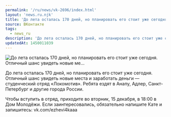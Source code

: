 ```yaml
---
permalink: '/ru/news/vk-2696/index.html'
layout: 'news.ru.njk'
title: 'До лета осталась 170 дней, но планировать его стоит уже сегодня. Отличный шанс увидеть новые ме…'
source: ВКонтакте
tags:
  - news_ru
description: 'До лета осталась 170 дней, но планировать его стоит уже сегодня. Отличный шанс увидеть новые ме…'
updatedAt: 1450011039
---
```

![До лета осталась 170 дней, но планировать его стоит уже сегодня. Отличный шанс увидеть новые ме…](https://sun9-34.userapi.com/impf/c622124/v622124535/46f20/agHI077D6Zw.jpg?size=960x960&quality=96&proxy=1&sign=1399f28967a8160e0e1ef4953cc82a4c&c_uniq_tag=uRLCQ6mZxnSIsflkQHlrZb_pwkAnqoXnkQ_804FFjNc&type=album)

До лета осталась 170 дней, но планировать его стоит уже сегодня. Отличный шанс увидеть новые места и заработать деньги — студенческий отряд «Локомотив». Ребята ездят в Анапу, Адлер, Санкт-Петербург и другие города России.

Чтобы вступить в отряд, приходите во вторник, 15 декабря, в 18:00 в Дом Молодёжи. Если заинтересовались, обязательно напишите Кате и запишитесь: vk.com/ezhevi4kaaa
